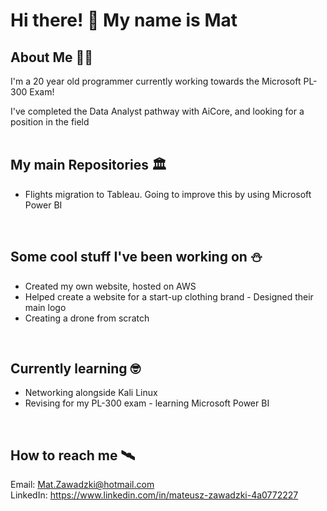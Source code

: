 # Hi there! 👋 My name is Mat
## About Me 🏴‍☠️
I'm a 20 year old programmer currently working towards the Microsoft PL-300 Exam!

I've completed the Data Analyst pathway with AiCore, and looking for a position in the field
<br><br>

## My main Repositories 🏛️
- Flights migration to Tableau. Going to improve this by using Microsoft Power BI
<br>

## Some cool stuff I've been working on ⛄
- Created my own website, hosted on AWS 
- Helped create a website for a start-up clothing brand - Designed their main logo
- Creating a drone from scratch
<br>

## Currently learning 🤓
- Networking alongside Kali Linux
- Revising for my PL-300 exam - learning Microsoft Power BI
<br> 

## How to reach me 🛰️
Email: Mat.Zawadzki@hotmail.com <br>
LinkedIn: https://www.linkedin.com/in/mateusz-zawadzki-4a0772227 



<!--
**Mat-Zawadzki/Mat-Zawadzki** is a ✨ _special_ ✨ repository because its `README.md` (this file) appears on your GitHub profile.

Here are some ideas to get you started:

- 🔭 I’m currently working on ...
- 🌱 I’m currently learning ...
- 👯 I’m looking to collaborate on ...
- 🤔 I’m looking for help with ...
- 💬 Ask me about ...
- 📫 How to reach me: ...
- 😄 Pronouns: ...
- ⚡ Fun fact: ...
-->

